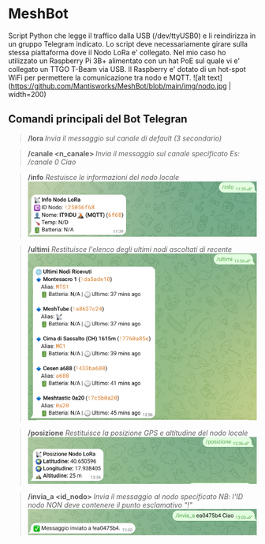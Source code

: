# MeshBot
Script Python che legge il traffico dalla USB (/dev/ttyUSB0) e li reindirizza in un gruppo Telegram indicato. Lo script deve necessariamente girare sulla stessa piattaforma dove il Nodo LoRa e' collegato.
Nel mio caso ho utilizzato un Raspberry Pi 3B+ alimentato con un hat PoE sul quale vi e' collegato un TTGO T-Beam via USB. Il Raspberry e' dotato di un hot-spot WiFi per permettere la comunicazione tra nodo e MQTT.
![alt text](https://github.com/Mantisworks/MeshBot/blob/main/img/nodo.jpg | width=200)


## Comandi principali del Bot Telegran
> **/lora <messaggio>** _Invia il messaggio sul canale di default (3 secondario)_

> **/canale <n_canale> <messaggio>** _Invia il messaggio sul canale specificato Es: /canale 0 Ciao_

> **/info** _Restuisce le informazioni del nodo locale_
![alt text](https://github.com/Mantisworks/MeshBot/blob/main/img/info.PNG)

> **/ultimi** _Restituisce l'elenco degli ultimi nodi ascoltati di recente_
![alt text](https://github.com/Mantisworks/MeshBot/blob/main/img/ultimi.PNG)

> **/posizione** _Restituisce la posizione GPS e altitudine del nodo locale_
![alt text](https://github.com/Mantisworks/MeshBot/blob/main/img/posizione.PNG)

> **/invia_a <id_nodo> <messaggio>** _Invia il messaggio al nodo specificato NB: l'ID nodo NON deve contenere il punto esclamativo "!"_
![alt text](https://github.com/Mantisworks/MeshBot/blob/main/img/invia_a.PNG)

